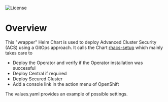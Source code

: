 
![License](https://img.shields.io/badge/License-Apache_2.0-blue.svg)

# Overview

This "wrapper" Helm Chart is used to deploy Advanced Cluster Security (ACS) using a GitOps approach. 
It calls the Chart [rhacs-setup](https://artifacthub.io/packages/helm/openshift-bootstraps/rhacs-setup) which mainly takes care to

- Deploy the Operator and verify if the Operator installation was successful
- Deploy Central if required
- Deploy Secured Cluster
- Add a console link in the action menu of OpenShift

The values.yaml provides an example of possible settings.
